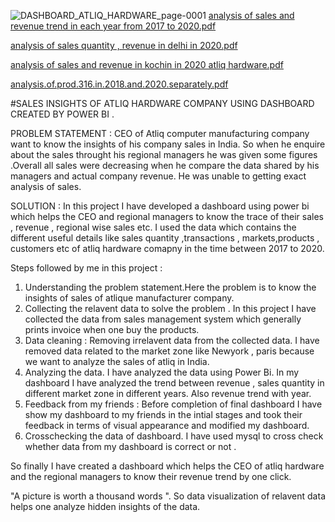 ![DASHBOARD_ATLIQ_HARDWARE_page-0001](https://github.com/SAIROHANRACHAMALLA/DASHBOARD_POWER_BI/assets/144776766/ecf853ef-be04-450b-b22f-bc30257ef1c5)
[analysis of sales and revenue trend in each year from 2017 to 2020.pdf](https://github.com/SAIROHANRACHAMALLA/DASHBOARD_POWER_BI/files/12586934/analysis.of.sales.and.revenue.trend.in.each.year.from.2017.to.2020.pdf)

[analysis of sales quantity  , revenue in delhi in 2020.pdf](https://github.com/SAIROHANRACHAMALLA/DASHBOARD_POWER_BI/files/12587141/analysis.of.sales.quantity.revenue.in.delhi.in.2020.pdf)

[analysis of sales and revenue in kochin in 2020 atliq hardware.pdf](https://github.com/SAIROHANRACHAMALLA/DASHBOARD_POWER_BI/files/12587152/analysis.of.sales.and.revenue.in.kochin.in.2020.atliq.hardware.pdf)

[analysis.of.prod.316.in.2018.and.2020.separately.pdf](https://github.com/SAIROHANRACHAMALLA/DASHBOARD_POWER_BI/files/12587182/analysis.of.prod.316.in.2018.and.2020.separately.pdf)



#SALES  INSIGHTS OF ATLIQ HARDWARE COMPANY USING DASHBOARD CREATED BY POWER BI .  

PROBLEM STATEMENT : CEO of Atliq computer manufacturing company want to know the insights of his company sales in India. So when he enquire about the sales throught his regional managers he was given some figures .Overall all sales were decreasing when he compare the data shared by his managers and actual company revenue. He was unable to getting exact analysis of sales. 

SOLUTION : In this project I have developed a dashboard using power bi which helps the CEO and regional managers to know the trace of their sales , revenue , regional wise sales etc. I used the data which contains the different useful details like sales quantity ,transactions , markets,products , customers etc of atliq hardware comapny in the time between 2017 to 2020.

Steps followed by me in this project :

1) Understanding the problem statement.Here the problem is to know the insights of sales of atlique manufacturer company.
2) Collecting the relavent data to solve the problem . In this project I have collected the data from sales management system which generally prints invoice when one buy the products.
3) Data cleaning : Removing irrelavent data from the collected data. I have removed data related to the market zone like Newyork , paris because we want to analyze the sales of atliq in India.
4) Analyzing the data. I have analyzed the data using Power Bi. In my dashboard I have analyzed the trend between revenue , sales quantity in different market zone in different years. Also revenue trend with year.
5) Feedback from my friends : Before completion of final dashboard I have show my dashboard to my friends in the intial stages and took their feedback in  terms of visual appearance and modified my dashboard.
6) Crosschecking the data of dashboard. I have used mysql to cross check whether  data from my dashboard is correct or not .

So finally I have created a dashboard which helps the CEO of atliq hardware and the regional managers to know their revenue trend by one click.

"A picture is worth a thousand words ". So data visualization of relavent data helps one analyze hidden insights of the data. 
